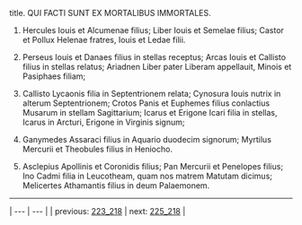 title. QUI FACTI SUNT EX MORTALIBUS IMMORTALES.



1. Hercules Iouis et Alcumenae filius; Liber Iouis et Semelae filius; Castor et Pollux Helenae fratres, Iouis et Ledae filii.



2. Perseus Iouis et Danaes filius in stellas receptus; Arcas Iouis et Callisto filius in stellas relatus; Ariadnen Liber pater Liberam appellauit, Minois et Pasiphaes filiam;



3. Callisto Lycaonis filia in Septentrionem relata; Cynosura Iouis nutrix in alterum Septentrionem; Crotos Panis et Euphemes filius conlactius Musarum in stellam Sagittarium; Icarus et Erigone Icari filia in stellas, Icarus in Arcturi, Erigone in Virginis signum;



4. Ganymedes Assaraci filius in Aquario duodecim signorum; Myrtilus Mercurii et Theobules filius in Heniocho.



5. Asclepius Apollinis et Coronidis filius; Pan Mercurii et Penelopes filius; Ino Cadmi filia in Leucotheam, quam nos matrem Matutam dicimus; Melicertes Athamantis filius in deum Palaemonem.



---

| --- | --- |
| previous: [223_218](../223_218/) | next: [225_218](../225_218/) |